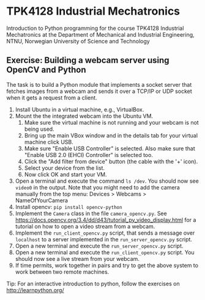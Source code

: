 # TPK4128 Industrial Mechatronics

Introduction to Python programming for the course TPK4128 Industrial Mechatronics at the Department of Mechanical and Industrial Engineering, NTNU, Norwegian University of Science and Technology

## Exercise: Building a webcam server using OpenCV and Python

The task is to build a Python module that implements a socket server that fetches images from a webcam and sends it over a TCP/IP or UDP socket when it gets a request from a client.

1) Install Ubuntu in a virtual machine, e.g., VirtualBox.
2) Mount the the integrated webcam into the Ubuntu VM.
    1) Make sure the virtual machine is not running and your webcam is not being used.
    2) Bring up the main VBox window and in the details tab for your virtual machine click USB.
    3) Make sure "Enable USB Controller" is selected. Also make sure that "Enable USB 2.0 (EHCI) Controller" is selected too.
    4) Click the "Add filter from device" button (the cable with the '+' icon).
    5) Select your device from the list.
    6) Now click OK and start your VM.
3) Open a terminal and execute the command `ls /dev`. You should now see `video0` in the output. Note that you might need to add the camera manually from the top menu: Devices > Webcams > NameOfYourCamera
4) Install opencv: `pip install opencv-python`
5) Implement the `Camera` class in the file `camera_opencv.py`. See https://docs.opencv.org/3.4/dd/d43/tutorial_py_video_display.html for a tutorial on how to open a video stream from a webcam.
6) Implement the `run_client_opencv.py` script, that sends a message over `localhost` to a server implemented in the `run_server_opencv.py` script.
7) Open a new terminal and execute the `run_server_opencv.py` script.
8) Open a new terminal and execute the `run_client_opencv.py` script. You should now see a live stream from your webcam.
9) If time permits, work together in pairs and try to get the above system to work between two remote machines.

Tip: For an interactive introduction to python, follow the exercises on http://learnpython.org/
